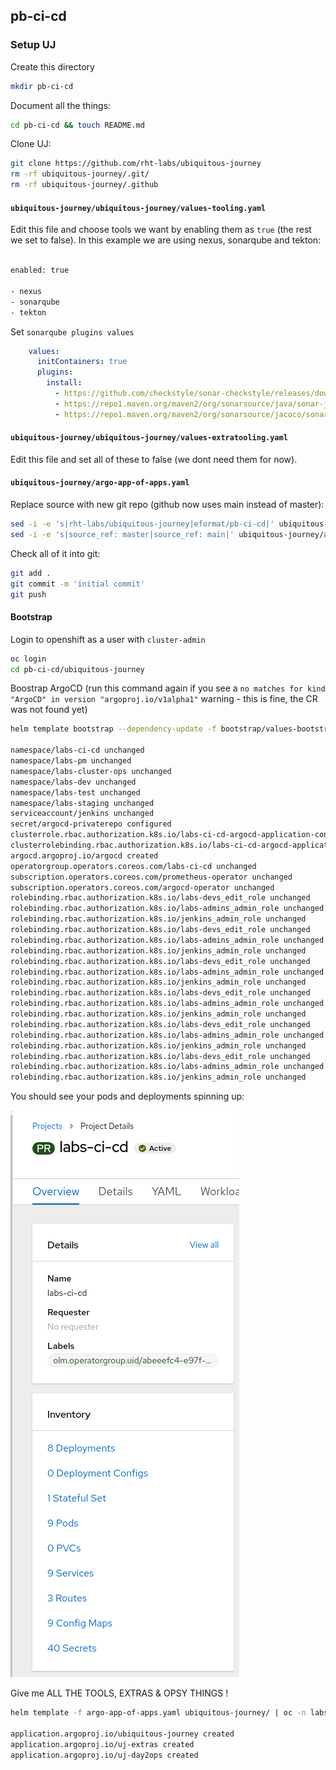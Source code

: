 ## pb-ci-cd


### Setup UJ
Create this directory
```bash
mkdir pb-ci-cd
```

Document all the things:
```bash
cd pb-ci-cd && touch README.md
```

Clone UJ:
```bash
git clone https://github.com/rht-labs/ubiquitous-journey
rm -rf ubiquitous-journey/.git/
rm -rf ubiquitous-journey/.github
```

#### `ubiquitous-journey/ubiquitous-journey/values-tooling.yaml`

Edit this file and choose tools we want by enabling them as `true` (the rest we set to false). In this example we are using nexus, sonarqube and tekton:
```bash

enabled: true

- nexus
- sonarqube
- tekton
```

Set `sonarqube plugins values`
```yaml
    values:
      initContainers: true
      plugins:
        install:
          - https://github.com/checkstyle/sonar-checkstyle/releases/download/8.35/checkstyle-sonar-plugin-8.35.jar
          - https://repo1.maven.org/maven2/org/sonarsource/java/sonar-java-plugin/6.3.2.22818/sonar-java-plugin-6.3.2.22818.jar
          - https://repo1.maven.org/maven2/org/sonarsource/jacoco/sonar-jacoco-plugin/1.1.0.898/sonar-jacoco-plugin-1.1.0.898.jar
```

#### `ubiquitous-journey/ubiquitous-journey/values-extratooling.yaml`

Edit this file and set all of these to false (we dont need them for now).

#### `ubiquitous-journey/argo-app-of-apps.yaml`

Replace source with new git repo (github now uses main instead of master):
```bash
sed -i -e 's|rht-labs/ubiquitous-journey|eformat/pb-ci-cd|' ubiquitous-journey/argo-app-of-apps.yaml
sed -i -e 's|source_ref: master|source_ref: main|' ubiquitous-journey/argo-app-of-apps.yaml
```

Check all of it into git:
```bash
git add .
git commit -m 'initial commit'
git push
```

#### Bootstrap

Login to openshift as a user with `cluster-admin`
```bash
oc login
cd pb-ci-cd/ubiquitous-journey
```

Boostrap ArgoCD (run this command again if you see a `no matches for kind "ArgoCD" in version "argoproj.io/v1alpha1"` warning - this is fine, the CR was not found yet)
```bash
helm template bootstrap --dependency-update -f bootstrap/values-bootstrap.yaml bootstrap | oc apply -f-

namespace/labs-ci-cd unchanged
namespace/labs-pm unchanged
namespace/labs-cluster-ops unchanged
namespace/labs-dev unchanged
namespace/labs-test unchanged
namespace/labs-staging unchanged
serviceaccount/jenkins unchanged
secret/argocd-privaterepo configured
clusterrole.rbac.authorization.k8s.io/labs-ci-cd-argocd-application-controller unchanged
clusterrolebinding.rbac.authorization.k8s.io/labs-ci-cd-argocd-application-controller unchanged
argocd.argoproj.io/argocd created
operatorgroup.operators.coreos.com/labs-ci-cd unchanged
subscription.operators.coreos.com/prometheus-operator unchanged
subscription.operators.coreos.com/argocd-operator unchanged
rolebinding.rbac.authorization.k8s.io/labs-devs_edit_role unchanged
rolebinding.rbac.authorization.k8s.io/labs-admins_admin_role unchanged
rolebinding.rbac.authorization.k8s.io/jenkins_admin_role unchanged
rolebinding.rbac.authorization.k8s.io/labs-devs_edit_role unchanged
rolebinding.rbac.authorization.k8s.io/labs-admins_admin_role unchanged
rolebinding.rbac.authorization.k8s.io/jenkins_admin_role unchanged
rolebinding.rbac.authorization.k8s.io/labs-devs_edit_role unchanged
rolebinding.rbac.authorization.k8s.io/labs-admins_admin_role unchanged
rolebinding.rbac.authorization.k8s.io/jenkins_admin_role unchanged
rolebinding.rbac.authorization.k8s.io/labs-devs_edit_role unchanged
rolebinding.rbac.authorization.k8s.io/labs-admins_admin_role unchanged
rolebinding.rbac.authorization.k8s.io/jenkins_admin_role unchanged
rolebinding.rbac.authorization.k8s.io/labs-devs_edit_role unchanged
rolebinding.rbac.authorization.k8s.io/labs-admins_admin_role unchanged
rolebinding.rbac.authorization.k8s.io/jenkins_admin_role unchanged
rolebinding.rbac.authorization.k8s.io/labs-devs_edit_role unchanged
rolebinding.rbac.authorization.k8s.io/labs-admins_admin_role unchanged
rolebinding.rbac.authorization.k8s.io/jenkins_admin_role unchanged
```

You should see your pods and deployments spinning up:

![labs-ci-cd-boot.png](images/labs-ci-cd-boot.png)

Give me ALL THE TOOLS, EXTRAS & OPSY THINGS !
```bash
helm template -f argo-app-of-apps.yaml ubiquitous-journey/ | oc -n labs-ci-cd apply -f-

application.argoproj.io/ubiquitous-journey created
application.argoproj.io/uj-extras created
application.argoproj.io/uj-day2ops created
```

